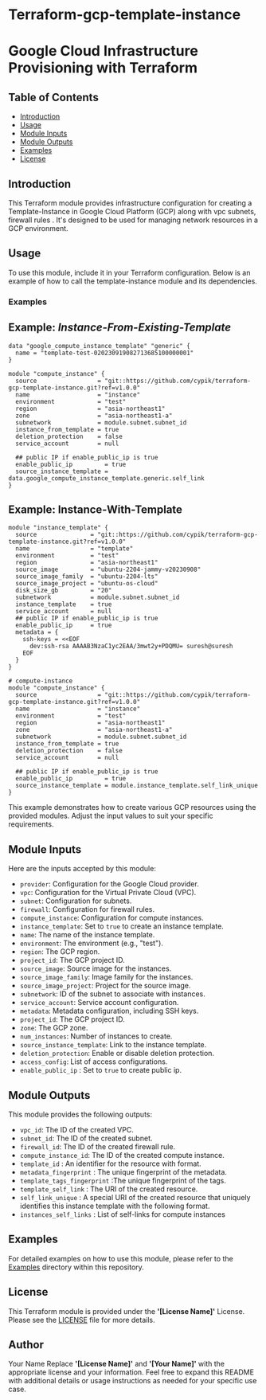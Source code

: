 # Terraform-gcp-template-instance
# Google Cloud Infrastructure Provisioning with Terraform

## Table of Contents

- [Introduction](#introduction)
- [Usage](#usage)
- [Module Inputs](#module-inputs)
- [Module Outputs](#module-outputs)
- [Examples](#examples)
- [License](#license)


## Introduction

This Terraform module provides infrastructure configuration for creating a Template-Instance in Google Cloud Platform (GCP) along with vpc subnets, firewall rules . It's designed to be used for managing network resources in a GCP environment.


## Usage

To use this module, include it in your Terraform configuration. Below is an example of how to call the template-instance module and its dependencies.
### Examples

## Example: _Instance-From-Existing-Template_
```hcl
data "google_compute_instance_template" "generic" {
  name = "template-test-020230919082713685100000001"
}

module "compute_instance" {
  source                 = "git::https://github.com/cypik/terraform-gcp-template-instance.git?ref=v1.0.0"
  name                   = "instance"
  environment            = "test"
  region                 = "asia-northeast1"
  zone                   = "asia-northeast1-a"
  subnetwork             = module.subnet.subnet_id
  instance_from_template = true
  deletion_protection    = false
  service_account        = null

  ## public IP if enable_public_ip is true
  enable_public_ip         = true
  source_instance_template = data.google_compute_instance_template.generic.self_link
}
```

## Example: Instance-With-Template
```hcl
module "instance_template" {
  source               = "git::https://github.com/cypik/terraform-gcp-template-instance.git?ref=v1.0.0"
  name                 = "template"
  environment          = "test"
  region               = "asia-northeast1"
  source_image         = "ubuntu-2204-jammy-v20230908"
  source_image_family  = "ubuntu-2204-lts"
  source_image_project = "ubuntu-os-cloud"
  disk_size_gb         = "20"
  subnetwork           = module.subnet.subnet_id
  instance_template    = true
  service_account      = null
  ## public IP if enable_public_ip is true
  enable_public_ip     = true
  metadata = {
    ssh-keys = <<EOF
      dev:ssh-rsa AAAAB3NzaC1yc2EAA/3mwt2y+PDQMU= suresh@suresh
    EOF
  }
}

# compute-instance
module "compute_instance" {
  source                 = "git::https://github.com/cypik/terraform-gcp-template-instance.git?ref=v1.0.0"
  name                   = "instance"
  environment            = "test"
  region                 = "asia-northeast1"
  zone                   = "asia-northeast1-a"
  subnetwork             = module.subnet.subnet_id
  instance_from_template = true
  deletion_protection    = false
  service_account        = null

  ## public IP if enable_public_ip is true
  enable_public_ip         = true
  source_instance_template = module.instance_template.self_link_unique
}
```
This example demonstrates how to create various GCP resources using the provided modules. Adjust the input values to suit your specific requirements.

## Module Inputs

Here are the inputs accepted by this module:

- `provider`: Configuration for the Google Cloud provider.
- `vpc`: Configuration for the Virtual Private Cloud (VPC).
- `subnet`: Configuration for subnets.
- `firewall`: Configuration for firewall rules.
- `compute_instance`: Configuration for compute instances.
- `instance_template`: Set to `true` to create an instance template.
- `name`: The name of the instance template.
- `environment`: The environment (e.g., "test").
- `region`: The GCP region.
- `project_id`: The GCP project ID.
- `source_image`: Source image for the instances.
- `source_image_family`: Image family for the instances.
- `source_image_project`: Project for the source image.
- `subnetwork`: ID of the subnet to associate with instances.
- `service_account`: Service account configuration.
- `metadata`: Metadata configuration, including SSH keys.
- `project_id`: The GCP project ID.
- `zone`: The GCP zone.
- `num_instances`: Number of instances to create.
- `source_instance_template`: Link to the instance template.
- `deletion_protection`: Enable or disable deletion protection.
- `access_config`: List of access configurations.
- `enable_public_ip` : Set to `true` to create public ip.


## Module Outputs

This module provides the following outputs:

- `vpc_id`: The ID of the created VPC.
- `subnet_id`: The ID of the created subnet.
- `firewall_id`: The ID of the created firewall rule.
- `compute_instance_id`: The ID of the created compute instance.
- `template_id` : An identifier for the resource with format.
- `metadata_fingerprint` : The unique fingerprint of the metadata.
- `template_tags_fingerprint` :The unique fingerprint of the tags.
- `template_self_link` : The URI of the created resource.
- `self_link_unique` : A special URI of the created resource that uniquely identifies this instance template with the following format.
- `instances_self_links` : List of self-links for compute instances

## Examples
For detailed examples on how to use this module, please refer to the [Examples](https://github.com/cypik/terraform-gcp-template-instance/tree/master/example) directory within this repository.

## License
This Terraform module is provided under the **'[License Name]'** License. Please see the [LICENSE](https://github.com/cypik/terraform-gcp-template-instance/blob/master/LICENSE) file for more details.

## Author
Your Name
Replace **'[License Name]'** and **'[Your Name]'** with the appropriate license and your information. Feel free to expand this README with additional details or usage instructions as needed for your specific use case.
